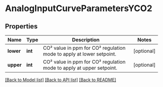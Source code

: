 # AnalogInputCurveParametersYCO2

## Properties
Name | Type | Description | Notes
------------ | ------------- | ------------- | -------------
**lower** | **int** | CO² value in ppm for CO² regulation mode  to apply at lower setpoint. | [optional] 
**upper** | **int** | CO² value in ppm for CO² regulation mode  to apply at upper setpoint. | [optional] 

[[Back to Model list]](../README.md#documentation-for-models) [[Back to API list]](../README.md#documentation-for-api-endpoints) [[Back to README]](../README.md)

